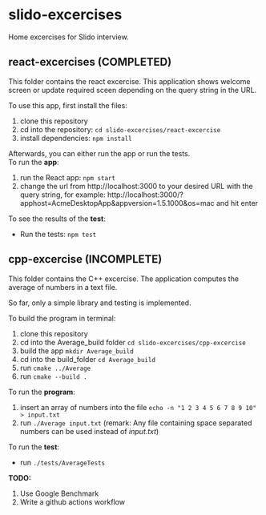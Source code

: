 # slido-excercises
Home excercises for Slido interview.
## react-excercises (COMPLETED)
This folder contains the react excercise. This application shows welcome screen or update required sceen depending on the query string in the URL.

To use this app, first install the files:
1. clone this repository
2. cd into the repository: `cd slido-excercises/react-excercise`
3. install dependencies: `npm install` 

Afterwards, you can either run the app or run the tests.\
To run the **app**:
1. run the React app: `npm start`
2. change the url from http://localhost:3000 to your desired URL with the query string, for example: http://localhost:3000/?apphost=AcmeDesktopApp&appversion=1.5.1000&os=mac and hit enter

To see the results of the **test**:
- Run the tests: `npm test`

## cpp-excercise (INCOMPLETE)
This folder contains the C++ excercise. The application computes the average of numbers in a text file.

So far, only a simple library and testing is implemented.

To build the program in terminal:
1. clone this repository
2. cd into the Average_build folder `cd slido-excercises/cpp-excercise`
3. build the app `mkdir Average_build`
4. cd into the build_folder `cd Average_build`
5. run `cmake ../Average`
6. run `cmake --build .`

To run the **program**:
1. insert an array of numbers into the file `echo -n "1 2 3 4 5 6 7 8 9 10" > input.txt`
2. run `./Average input.txt` (remark: Any file containing space separated numbers can be used instead of *input.txt*)

To run the **test**:
- run `./tests/AverageTests`

**TODO:**
1. Use Google Benchmark
2. Write a github actions workflow
